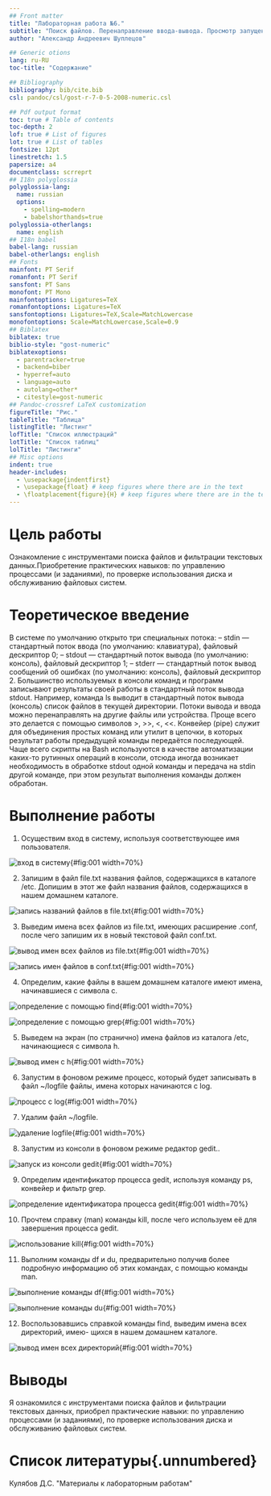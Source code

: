 ```yaml
---
## Front matter
title: "Лабораторная работа №6."
subtitle: "Поиск файлов. Перенаправление ввода-вывода. Просмотр запущенных процессов."
author: "Александр Андреевич Шуплецов"

## Generic otions
lang: ru-RU
toc-title: "Содержание"

## Bibliography
bibliography: bib/cite.bib
csl: pandoc/csl/gost-r-7-0-5-2008-numeric.csl

## Pdf output format
toc: true # Table of contents
toc-depth: 2
lof: true # List of figures
lot: true # List of tables
fontsize: 12pt
linestretch: 1.5
papersize: a4
documentclass: scrreprt
## I18n polyglossia
polyglossia-lang:
  name: russian
  options:
	- spelling=modern
	- babelshorthands=true
polyglossia-otherlangs:
  name: english
## I18n babel
babel-lang: russian
babel-otherlangs: english
## Fonts
mainfont: PT Serif
romanfont: PT Serif
sansfont: PT Sans
monofont: PT Mono
mainfontoptions: Ligatures=TeX
romanfontoptions: Ligatures=TeX
sansfontoptions: Ligatures=TeX,Scale=MatchLowercase
monofontoptions: Scale=MatchLowercase,Scale=0.9
## Biblatex
biblatex: true
biblio-style: "gost-numeric"
biblatexoptions:
  - parentracker=true
  - backend=biber
  - hyperref=auto
  - language=auto
  - autolang=other*
  - citestyle=gost-numeric
## Pandoc-crossref LaTeX customization
figureTitle: "Рис."
tableTitle: "Таблица"
listingTitle: "Листинг"
lofTitle: "Список иллюстраций"
lotTitle: "Список таблиц"
lolTitle: "Листинги"
## Misc options
indent: true
header-includes:
  - \usepackage{indentfirst}
  - \usepackage{float} # keep figures where there are in the text
  - \floatplacement{figure}{H} # keep figures where there are in the text
---
```


# Цель работы

Ознакомление с инструментами поиска файлов и фильтрации текстовых данных.Приобретение практических навыков: по управлению процессами (и заданиями), по проверке использования диска и обслуживанию файловых систем.

# Теоретическое введение

В системе по умолчанию открыто три специальных потока:
– stdin — стандартный поток ввода (по умолчанию: клавиатура), файловый дескриптор
0;
– stdout — стандартный поток вывода (по умолчанию: консоль), файловый дескриптор
1;
– stderr — стандартный поток вывод сообщений об ошибках (по умолчанию: консоль),
файловый дескриптор 2.
Большинство используемых в консоли команд и программ записывают результаты своей работы в стандартный поток вывода stdout. Например, команда ls выводит в стандартный поток вывода (консоль) список файлов в текущей директории. Потоки вывода и ввода можно перенаправлять на другие файлы или устройства. Проще всего это делается с помощью символов >, >>, <, <<. Конвейер (pipe) служит для объединения простых команд или утилит в цепочки, в которых результат работы предыдущей команды передаётся последующей. Чаще всего скрипты на Bash используются в качестве автоматизации каких-то рутинных операций в консоли, отсюда иногда возникает необходимость в обработке stdout одной команды и передача на stdin другой команде, при этом результат выполнения команды должен обработан.

# Выполнение работы

1. Осуществим вход в систему, используя соответствующее имя пользователя. 

![вход в систему](image/1.jpg){#fig:001 width=70%}

2. Запишим в файл file.txt названия файлов, содержащихся в каталоге /etc. Допишим в этот же файл названия файлов, содержащихся в нашем домашнем каталоге. 

![запись названий файлов в file.txt](image/2.jpg){#fig:001 width=70%}

3. Выведим имена всех файлов из file.txt, имеющих расширение .conf, после чего
запишим их в новый текстовой файл conf.txt. 

![вывод имен всех файлов из file.txt](image/3.1.jpg){#fig:001 width=70%}

![запись имен файлов в conf.txt](image/3.1.jpg){#fig:001 width=70%}

4. Определим, какие файлы в вашем домашнем каталоге имеют имена, начинавшиеся
с символа c. 

![определение с помощью find](image/4find.jpg){#fig:001 width=70%}

![определение с помощью grep](image/4grep.jpg){#fig:001 width=70%}

5. Выведем на экран (по странично) имена файлов из каталога /etc, начинающиеся
с символа h. 

![вывод имен с h](image/5.jpg){#fig:001 width=70%}

6. Запустим в фоновом режиме процесс, который будет записывать в файл ~/logfile
файлы, имена которых начинаются с log.

![процесс с log](image/6.jpg){#fig:001 width=70%}

7. Удалим файл ~/logfile.

![удаление logfile](image/7.jpg){#fig:001 width=70%}

8. Запустим из консоли в фоновом режиме редактор gedit.. 

![запуск из консоли gedit](image/8.jpg){#fig:001 width=70%}

9. Определим идентификатор процесса gedit, используя команду ps, конвейер и фильтр
grep.

![определение идентификатора процесса gedit](image/9grep.jpg){#fig:001 width=70%}

10. Прочтем справку (man) команды kill, после чего используем её для завершения
процесса gedit. 

![использование kill](image/10.jpg){#fig:001 width=70%}

11. Выполним команды df и du, предварительно получив более подробную информацию
об этих командах, с помощью команды man. 

![выполнение команды df](image/11df.jpg){#fig:001 width=70%}

![выполнение команды du](image/11du.jpg){#fig:001 width=70%}

12. Воспользовавшись справкой команды find, выведим имена всех директорий, имею-
щихся в нашем домашнем каталоге. 

![вывод имен всех директорий](image/12.jpg){#fig:001 width=70%}

# Выводы

Я ознакомился с инструментами поиска файлов и фильтрации текстовых данных, приобрел практические навыки: по управлению процессами (и заданиями), по проверке использования диска и обслуживанию файловых систем.

# Список литературы{.unnumbered}

Кулябов Д.С. "Материалы к лабораторным работам"
